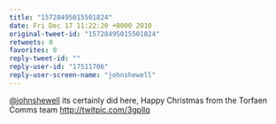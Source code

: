 ```yaml
---
title: "15728495015501824"
date: Fri Dec 17 11:22:20 +0000 2010
original-tweet-id: "15728495015501824"
retweets: 0
favorites: 0
reply-tweet-id: ""
reply-user-id: "17511706"
reply-user-screen-name: "johnshewell"
---
```

<a href="https://twitter.com/johnshewell">@johnshewell</a> its certainly did here, Happy Christmas from the Torfaen Comms team http://twitpic.com/3gpllq
